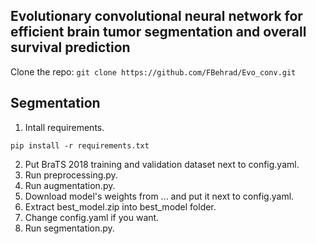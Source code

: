 **Evolutionary convolutional neural network for efficient brain tumor segmentation and overall survival prediction**
---


Clone the repo: ```git clone https://github.com/FBehrad/Evo_conv.git ```


Segmentation 
---
1. Intall requirements.
```
pip install -r requirements.txt 
```
2. Put BraTS 2018 training and validation dataset next to config.yaml.
3. Run preprocessing.py.
4. Run augmentation.py.
5. Download model's weights from ... and put it next to config.yaml.
6. Extract best_model.zip into best_model folder.
7. Change config.yaml if you want.
8. Run segmentation.py.


